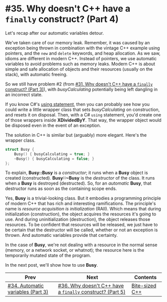 # #35. Why doesn't C++ have a `finally` construct? (Part 4)

Let's recap after our automatic variables detour.

We've taken care of our memory leak. Remember, it was caused by an exception being thrown in combination with the vintage C++ example using pointers, and the `new` and `delete` keywords, and heap allocation. As we saw, idioms are different in modern C++. Instead of pointers, we use automatic variables to avoid problems such as memory leaks. Modern C++ is about simple and safe allocation of objects and their resources (usually on the stack), with automatic freeing.

So we still have problem #2 (from [#31. Why doesn't C++ have a `finally` construct? (Part 3)](031.md)), with *busyCalculating* potentially being left dangling in an incorrect state.

If you know C#'s [using statement](https://docs.microsoft.com/dotnet/csharp/language-reference/keywords/using-statement), then you can probably see how you could write a little wrapper class that sets *busyCalculating* on construction, and resets it on disposal. Then, with a C# `using` statement, you'd create one of those wrappers inside **XDividedByY**. That way, the wrapper object would be disposed even in the event of an exception.

The solution in C++ is similar but (arguably) more elegant. Here's the wrapper class.

```cpp
struct Busy {
    Busy() { busyCalculating = true; }
    ~Busy() { busyCalculating = false; }
};
```

To explain, **Busy::Busy** is a *constructor*; it runs when a **Busy** object is created (constructed). **Busy::~Busy** is the *destructor* of the class. It runs when a **Busy** is destroyed (destructed). So, for an *automatic* **Busy**, that destructor runs as soon as the containing scope ends.

Yes, **Busy** is a trivial-looking class. But it embodies a programming principle of modern C++ that has rich and interesting ramifications. The principle's name is *resource acquisition is initialization* (RAII). Which means that during initialization (construction), the object acquires the resources it's going to use. And during uninitialization (destruction), the object releases those resources. To be confident that resources will be released, we just have to be certain that the destructor will be called, whether or not an exception is thrown. And automatic variables provide that certainty.

In the case of **Busy**, we're not dealing with a resource in the normal sense (memory, or a network socket, or whatnot); the resource here is the temporarily mutated state of the program.

In the next post, we'll show how to use **Busy**.

|Prev|Next|Contents|
|-|-|-|
|[#34. Automatic variables (Part 3)](034.md)|[#36. Why doesn't C++ have a `finally` construct? (Part 5)](036.md)|[Bite-sized C++](../README.md)|
